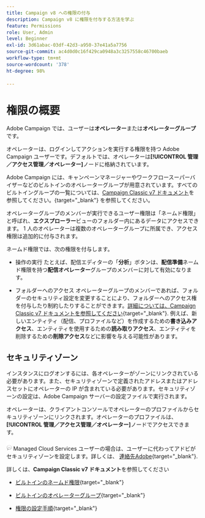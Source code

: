 ```yaml
---
title: Campaign v8 への権限の付与
description: Campaign v8 に権限を付与する方法を学ぶ
feature: Permissions
role: User, Admin
level: Beginner
exl-id: 3d61abac-03df-42d3-a950-37e41a5a7756
source-git-commit: ac4d0d0c16f429ca0948a3c3257558c46700baeb
workflow-type: tm+mt
source-wordcount: '378'
ht-degree: 98%

---
```


# 権限の概要

Adobe Campaign では、ユーザーは&#x200B;**オペレーター**&#x200B;または&#x200B;**オペレーターグループ**&#x200B;です。

オペレーターは、ログインしてアクションを実行する権限を持つ Adobe Campaign ユーザーです。デフォルトでは、オペレーターは&#x200B;**[!UICONTROL 管理／アクセス管理／オペレーター]**&#x200B;ノードに格納されています。

Adobe Campaign には、キャンペーンマネージャーやワークフロースーパーバイザーなどのビルトインのオペレーターグループが用意されています。すべてのビルトイングループの一覧については、[Campaign Classic v7 ドキュメント](https://experienceleague.adobe.com/docs/campaign-classic/using/getting-started/permissions/access-management-groups.html?lang=ja#default-groups)を参照してください。{target="_blank"} を参照してください。

オペレーターグループのメンバーが実行できるユーザー権限は「ネームド権限」と呼ばれ、**エクスプローラー**&#x200B;ビューのフォルダー内にあるデータにアクセスできます。 1 人のオペレーターは複数のオペレーターグループに所属でき、アクセス権限は追加的に付与されます。

ネームド権限では、次の権限を付与します。

* 操作の実行
たとえば、配信エディターの「**分析**」ボタンは、**配信準備**&#x200B;ネームド権限を持つ&#x200B;**配信オペレーター**&#x200B;グループのメンバーに対して有効になります。

* フォルダーへのアクセス
オペレーターグループのメンバーであれば、フォルダーのセキュリティ設定を変更することにより、フォルダーへのアクセス権を付与したり制約したりすることができます。[詳細については、Campaign Classic v7 ドキュメントを参照してください](https://experienceleague.adobe.com/docs/campaign-classic/using/getting-started/permissions/access-management-folders.html?lang=ja#permissions-on-a-folder){target="_blank"}. 例えば、新しいエンティティ（配信、プロファイルなど）を作成するための&#x200B;**書き込みアクセス**、エンティティを使用するための&#x200B;**読み取りアクセス**、エンティティを削除するための&#x200B;**削除アクセス**&#x200B;などに影響を与える可能性があります。

## セキュリティゾーン

インスタンスにログオンするには、各オペレーターがゾーンにリンクされている必要があります。また、セキュリティゾーンで定義されたアドレスまたはアドレスセットにオペレーターの IP が含まれている必要があります。セキュリティゾーンの設定は、Adobe Campaign サーバーの設定ファイルで実行されます。

オペレーターは、クライアントコンソールでオペレーターのプロファイルからセキュリティゾーンにリンクされます。オペレーターのプロファイルは、**[!UICONTROL 管理／アクセス管理／オペレーター]**&#x200B;ノードでアクセスできます。

![](../assets/do-not-localize/speech.png) Managed Cloud Services ユーザーの場合は、ユーザーに代わってアドビがセキュリティゾーンを設定します。詳しくは、 [連絡先Adobe](https://helpx.adobe.com/jp/enterprise/admin-guide.html/enterprise/using/support-for-experience-cloud.ug.html){target="_blank"}.

詳しくは、**Campaign Classic v7 ドキュメント**&#x200B;を参照してください

* [ビルトインのネームド権限](https://experienceleague.adobe.com/docs/campaign-classic/using/getting-started/permissions/access-management-named-rights.html?lang=ja){target="_blank"}

* [ビルトインのオペレーターグループ](https://experienceleague.adobe.com/docs/campaign-classic/using/getting-started/permissions/access-management-groups.html?lang=ja#default-groups){target="_blank"}

* [権限の設定手順](https://experienceleague.adobe.com/docs/campaign-classic/using/getting-started/permissions/access-management.html?lang=ja){target="_blank"}
